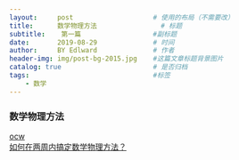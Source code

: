 ```yaml
---
layout:     post                    # 使用的布局（不需要改）
title:      数学物理方法                # 标题 
subtitle:    第一篇                  #副标题
date:       2019-08-29              # 时间
author:     BY Edlward              # 作者
header-img: img/post-bg-2015.jpg    #这篇文章标题背景图片
catalog: true                       # 是否归档
tags:                               #标签
    - 数学
---
```

### 数学物理方法  

[ocw](http://ocw.nthu.edu.tw/ocw/index.php?page=chapter&cid=6&chid=16)  
[如何在两周内搞定数学物理方法？](https://www.zhihu.com/question/24133695)  
